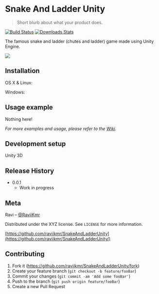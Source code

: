 # Snake And Ladder Unity
> Short blurb about what your product does.

[![Build Status][travis-image]][travis-url]
[![Downloads Stats][npm-downloads]][npm-url]

The famous snake and ladder (chutes and ladder) game made using Unity Engine.

![](header.png)

## Installation

OS X & Linux:


Windows:


## Usage example

Nothing here!

_For more examples and usage, please refer to the [Wiki][wiki]._

## Development setup

Unity 3D

## Release History

* 0.0.1
    * Work in progress

## Meta

Ravi – [@RaviiKmr](https://twitter.com/raviikmr) 

Distributed under the XYZ license. See ``LICENSE`` for more information.

[https://github.com/raviikmr/SnakeAndLadderUnity](https://github.com/raviikmr/SnakeAndLadderUnity/)

## Contributing

1. Fork it (<https://github.com/raviikmr/SnakeAndLadderUnity/fork>)
2. Create your feature branch (`git checkout -b feature/fooBar`)
3. Commit your changes (`git commit -am 'Add some fooBar'`)
4. Push to the branch (`git push origin feature/fooBar`)
5. Create a new Pull Request

<!-- Markdown link & img dfn's -->
[npm-image]: https://img.shields.io/npm/v/datadog-metrics.svg?style=flat-square
[npm-url]: https://npmjs.org/package/datadog-metrics
[npm-downloads]: https://img.shields.io/npm/dm/datadog-metrics.svg?style=flat-square
[travis-image]: https://img.shields.io/travis/dbader/node-datadog-metrics/master.svg?style=flat-square
[travis-url]: https://travis-ci.org/dbader/node-datadog-metrics
[wiki]: https://github.com/yourname/yourproject/wiki

